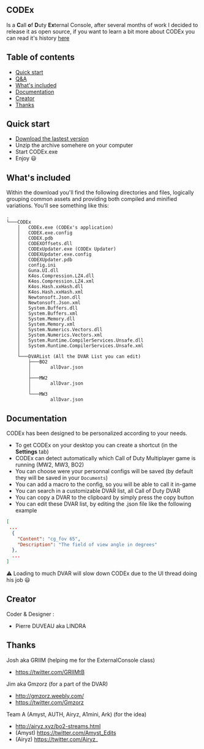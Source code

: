 ## CODEx
Is a **C**all **o**f **D**uty **Ex**ternal Console, after several months of work I decided to release it as open source, if you want to learn a bit more about CODEx you can read it's history [here](./_readmes/CODExHistory.md) 

## Table of contents

- [Quick start](#tc1)
- [Q&A](./_readmes/CODExQA.md)
- [What's included](#tc2)
- [Documentation](#tc3)
- [Creator](#tc4)
- [Thanks](#tc5)

## Quick start <a name="tc1"></a>

- [Download the lastest version](https://raw.githubusercontent.com/PierroD/CODEx/main/_updates/CODEx%20v1.0.zip)
- Unzip the archive somehere on your computer
- Start CODEx.exe
- Enjoy :smiley:


## What's included <a name="tc2"></a>

Within the download you'll find the following directories and files, logically grouping common assets and providing both compiled and minified variations. You'll see something like this:
```
.
└───CODEx
    │   CODEx.exe (CODEx's application)
    │   CODEX.exe.config
    │   CODEX.pdb
    │   CODEXOffsets.dll
    │   CODExUpdater.exe (CODEx Updater)
    │   CODEXUpdater.exe.config
    │   CODEXUpdater.pdb
    │   config.ini
    │   Guna.UI.dll
    │   K4os.Compression.LZ4.dll
    │   K4os.Compression.LZ4.xml
    │   K4os.Hash.xxHash.dll
    │   K4os.Hash.xxHash.xml
    │   Newtonsoft.Json.dll
    │   Newtonsoft.Json.xml
    │   System.Buffers.dll
    │   System.Buffers.xml
    │   System.Memory.dll
    │   System.Memory.xml
    │   System.Numerics.Vectors.dll
    │   System.Numerics.Vectors.xml
    │   System.Runtime.CompilerServices.Unsafe.dll
    │   System.Runtime.CompilerServices.Unsafe.xml
    │
    └───DVARList (All the DVAR List you can edit)
        ├───BO2
        │       allDvar.json
        │
        ├───MW2
        │       allDvar.json
        │
        └───MW3
                allDvar.json
```

## Documentation <a name="tc3"></a>

CODEx has been designed to be personalized according to your needs.

- To get CODEx on your desktop you can create a shortcut (in the **Settings** tab)
- CODEx can detect automatically which Call of Duty Multiplayer game is running (MW2, MW3, BO2)
- You can choose were your personnal configs will be saved (by default they will be saved in your `Documents`)
- You can add a macro to the config, so you will be able to call it in-game
- You can search in a customizable DVAR list, all Call of Duty DVAR
- You can copy a DVAR to the clipboard by simply press the copy button
- You can edit these DVAR list, by editing the .json file like the following example
```json
[
 ...
  {
    "Content": "cg_fov 65",
    "Description": "The field of view angle in degrees"
  },
  ...
]

```
:warning: Loading to much DVAR will slow down CODEx due to the UI thread doing his job :smiley:

## Creator <a name="tc4"></a>

Coder & Designer :
- Pierre DUVEAU aka LINDRA

## Thanks <a name="tc5"></a>

Josh aka GRIIM (helping me for the ExternalConsole class)
- https://twitter.com/GRIIMtB

Jim aka Gmzorz (for a part of the DVAR)
- http://gmzorz.weebly.com/
- https://twitter.com/Gmzorz

Team A (Amyst, AUTH, Airyz, A1mini, Ark) (for the idea)

- http://airyz.xyz/bo2-streams.html
 - (Amyst) https://twitter.com/Amyst_Edits
 - (Airyz) https://twitter.com/Airyz_
